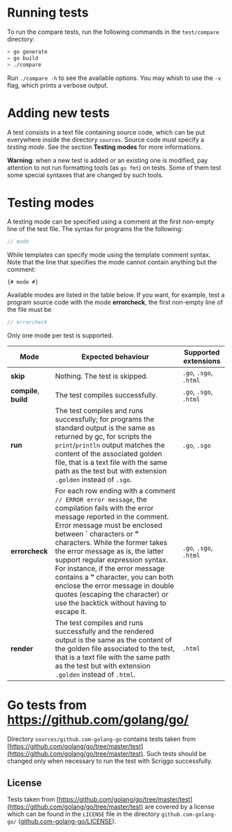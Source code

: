 # Running tests

To run the compare tests, run the following commands in the `test/compare` directory:

```bash
> go generate
> go build
> ./compare
```

Run `./compare -h` to see the available options. You may whish to use the `-v` flag, which prints a verbose output.

# Adding new tests

A test consists in a text file containing source code, which can be put everywhere inside the directory `sources`.
Source code must specify a _testing mode_. See the section **Testing modes** for more informations.

**Warning**: when a new test is added or an existing one is modified, pay attention to not run formatting tools (as `go fmt`) on tests. Some of them test some special syntaxes that are changed by such tools.

# Testing modes

A testing mode can be specified using a comment at the first non-empty line of the test file.
The syntax for programs the the following:

```go
// mode
```

While templates can specify mode using the template comment syntax. Note that the line that specifies the mode cannot contain anything but the comment:

```
{# mode #}
```

Available modes are listed in the table below.
If you want, for example, test a program source code with the mode **errorcheck**, the first non-empty line of the file must be

```go
// errorcheck
```

Only one mode per test is supported.

Mode | Expected behaviour | Supported extensions
---|---|---
**skip** | Nothing. The test is skipped. | `.go`, `.sgo`, `.html`
**compile**, **build** | The test compiles successfully. | `.go`, `.sgo`, `.html`
**run** | The test compiles and runs successfully; for programs the standard output is the same as returned by gc, for scripts the `print`/`println` output matches the content of the associated golden file, that is a text file with the same path as the test but with extension `.golden` instead of `.sgo`. | `.go`, `.sgo`
**errorcheck** | For each row ending with a comment `// ERROR error message`, the compilation fails with the error message reported in the comment. Error message must be enclosed between **\`** characters or **\"** characters. While the former takes the error message as is, the latter support regular expression syntax. For instance, if the error message contains a **"** character, you can both enclose the error message in double quotes (escaping the character) or use the backtick without having to escape it. | `.go`, `.sgo`, `.html`
**render** | The test compiles and runs successfully and the rendered output is the same as the content of the golden file associated to the test, that is a text file with the same path as the test but with extension `.golden` instead of `.html`.  | `.html`

# Go tests from https://github.com/golang/go/

Directory `sources/github.com-golang-go` contains tests taken from
[https://github.com/golang/go/tree/master/test](https://github.com/golang/go/tree/master/test).
Such tests should be changed only when necessary to run the test with Scriggo successfully.

## License

Tests taken from [https://github.com/golang/go/tree/master/test](https://github.com/golang/go/tree/master/test) are covered by a license which can be found in the `LICENSE` file in the directory `github.com-golang-go/` ([github.com-golang-go/LICENSE](https://github.com/open2b/scriggo/blob/test/test/compare/sources/github.com-golang-go/LICENSE)). 


